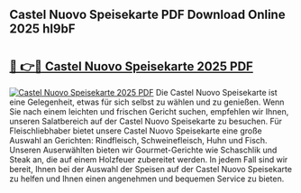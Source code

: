## Castel Nuovo Speisekarte PDF Download Online 2025 hI9bF

# <h2><a href="http://gcc8wg.nevu.top/?p=Castel+Nuovo+Speisekarte">🔗 👉🔴 Castel Nuovo Speisekarte 2025 PDF</a></h2>

[![Castel Nuovo Speisekarte 2025 PDF](https://i.imgur.com/dBaPXMq.png)](http://gcc8wg.nevu.top/?p=Castel+Nuovo+Speisekarte)
Die Castel Nuovo Speisekarte ist eine Gelegenheit, etwas für sich selbst zu wählen und zu genießen. Wenn Sie nach einem leichten und frischen Gericht suchen, empfehlen wir Ihnen, unseren Salatbereich auf der Castel Nuovo Speisekarte zu besuchen. Für Fleischliebhaber bietet unsere Castel Nuovo Speisekarte eine große Auswahl an Gerichten: Rindfleisch, Schweinefleisch, Huhn und Fisch. Unseren Auserwählten bieten wir Gourmet-Gerichte wie Schaschlik und Steak an, die auf einem Holzfeuer zubereitet werden. In jedem Fall sind wir bereit, Ihnen bei der Auswahl der Speisen auf der Castel Nuovo Speisekarte zu helfen und Ihnen einen angenehmen und bequemen Service zu bieten.
